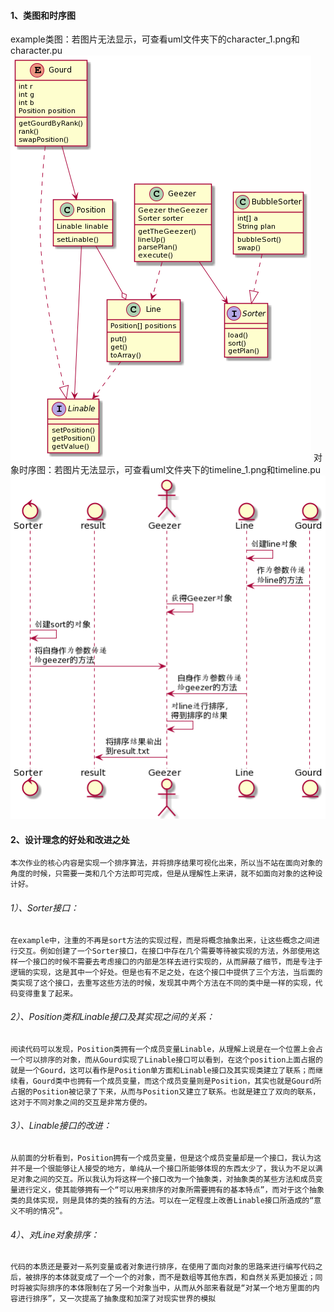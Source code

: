 #### 1、类图和时序图
example类图：若图片无法显示，可查看uml文件夹下的character_1.png和character.pu
     ![](./uml/character_1.png)
对象时序图：若图片无法显示，可查看uml文件夹下的timeline_1.png和timeline.pu
    ![](uml/timeline_1.png)
#### 2、设计理念的好处和改进之处
    本次作业的核心内容是实现一个排序算法，并将排序结果可视化出来，所以当不站在面向对象的角度的时候，只需要一类和几个方法即可完成，但是从理解性上来讲，就不如面向对象的这种设计好。
###### 1）、Sorter接口：
    在example中，注重的不再是sort方法的实现过程，而是将概念抽象出来，让这些概念之间进行交互。例如创建了一个Sorter接口，在接口中存在几个需要等待被实现的方法，外部使用这样一个接口的时候不需要去考虑接口的内部是怎样去进行实现的，从而屏蔽了细节，而是专注于逻辑的实现，这是其中一个好处。但是也有不足之处，在这个接口中提供了三个方法，当后面的类实现了这个接口，去重写这些方法的时候，发现其中两个方法在不同的类中是一样的实现，代码变得重复了起来。
###### 2）、Position类和Linable接口及其实现之间的关系：
    阅读代码可以发现，Position类拥有一个成员变量Linable，从理解上说是在一个位置上会占一个可以排序的对象，而从Gourd实现了Linable接口可以看到，在这个position上面占据的就是一个Gourd，这可以看作是Position单方面和Linable接口及其实现类建立了联系；而继续看，Gourd类中也拥有一个成员变量，而这个成员变量则是Position，其实也就是Gourd所占据的Position被记录了下来，从而与Position又建立了联系。也就是建立了双向的联系，这对于不同对象之间的交互是非常方便的。
###### 3）、Linable接口的改进：
    从前面的分析看到，Position拥有一个成员变量，但是这个成员变量却是一个接口，我认为这并不是一个很能够让人接受的地方，单纯从一个接口所能够体现的东西太少了，我认为不足以满足对象之间的交互。所以我认为将这样一个接口改为一个抽象类，对抽象类的某些方法和成员变量进行定义，使其能够拥有一个“可以用来排序的对象所需要拥有的基本特点”，而对于这个抽象类的具体实现，则是具体的类的独有的方法。可以在一定程度上改善Linable接口所造成的“意义不明的情况”。
###### 4）、对Line对象排序：
    代码的本质还是要对一系列变量或者对象进行排序，在使用了面向对象的思路来进行编写代码之后，被排序的本体就变成了一个一个的对象，而不是数组等其他东西，和自然关系更加接近；同时将被实际排序的本体限制在了另一个对象当中，从而从外部来看就是“对某一个地方里面的内容进行排序”，又一次提高了抽象度和加深了对现实世界的模拟